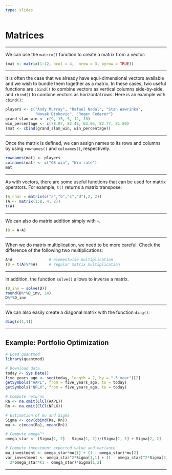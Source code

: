 ```yaml
---
type: slides
---
```


# Matrices

---

We can use the `matrix()` function to create a matrix from a vector:

```r
(mat <- matrix(1:12, ncol = 4,  nrow = 3, byrow = TRUE))
```

---


It is often the case that we already have equi-dimensional vectors available and we wish to bundle them together as a matrix. In these cases, two useful functions are `cbind()` to combine vectors as vertical columns side-by-side, and `rbind()` to combine vectors as horizontal rows. Here is an example with `cbind()`:

```r
players <- c("Andy Murray", "Rafael Nadal", "Stan Wawrinka", 
             "Novak Djokovic", "Roger Federer")
grand_slam_win <- c(9, 15, 5, 12, 18)
win_percentage <- c(78.07, 82.48, 63.96, 82.77, 81.80)
(mat <- cbind(grand_slam_win, win_percentage))
```

---

Once the matrix is defined, we can assign names to its rows and columns by using `rownames()` and `colnames()`, respectively.

```r
rownames(mat) <- players
colnames(mat) <- c("GS win", "Win rate")
mat
```
---


As with vectors, there are some useful functions that can be used for matrix operators. For example, `t()` returns a matrix transpose:

```r
(A_char = matrix(c("a","b","c","d"),2, 2))
(A <- matrix(1:8, 4, 2))
t(A)
```

---

We can also do matrix addition simply with `+`.
```r
(B = A+A)
```

---

When we do matrix multiplication, we need to be more careful. Check the difference of the following two multiplications:

```r
A*A                # elementwise multiplication
(D = t(A)%*%A)     # regular matrix multiplication
```

---

In addition, the function `solve()` allows to inverse a matrix.

```r
(D_inv = solve(D))
round(D%*%D_inv, 14)
D%*%D_inv
```

---

We can also easily create a diagonal matrix with the function `diag()`:

```r
diag(c(1,1))
```

---

## Example: Portfolio Optimization

```r
# Load quantmod
library(quantmod)

# Download data
today <- Sys.Date()
five_years_ago <- seq(today, length = 2, by = "-5 year")[2]
getSymbols("AAPL", from = five_years_ago, to = today)
getSymbols("NFLX", from = five_years_ago, to = today)

# Compute returns
Ra <- na.omit(ClCl(AAPL))
Rn <- na.omit(ClCl(NFLX)) 

# Estimation of mu and Sigma
Sigma <- cov(cbind(Ra, Rn))
mu <- c(mean(Ra), mean(Rn))

# Compute omega^*
omega_star <- (Sigma[2, 2] - Sigma[1, 2])/(Sigma[1, 1] + Sigma[2, 2] - 2*Sigma[1, 2])

# Compute investment expected value and variance
mu_investment <- omega_star*mu[1] + (1 - omega_star)*mu[2]
var_investment <- omega_star^2*Sigma[1,1] + (1 - omega_star)^2*Sigma[2,2] +
  2*omega_star*(1 - omega_star)*Sigma[1,2]
```

---